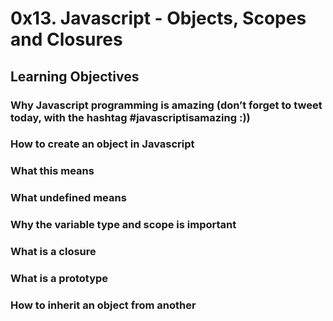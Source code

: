 # 0x13. Javascript - Objects, Scopes and Closures
## Learning Objectives
### Why Javascript programming is amazing (don’t forget to tweet today, with the hashtag #javascriptisamazing :))
### How to create an object in Javascript
### What this means
### What undefined means
### Why the variable type and scope is important
### What is a closure
### What is a prototype
### How to inherit an object from another
